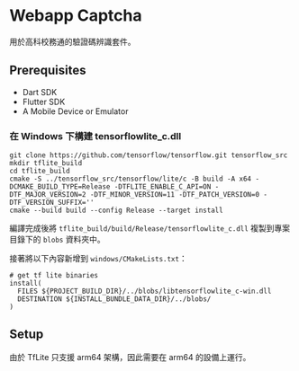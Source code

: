 # Webapp Captcha

用於高科校務通的驗證碼辨識套件。

## Prerequisites

- Dart SDK
- Flutter SDK
- A Mobile Device or Emulator

### 在 Windows 下構建 tensorflowlite_c.dll

```
git clone https://github.com/tensorflow/tensorflow.git tensorflow_src
mkdir tflite_build
cd tflite_build
cmake -S ../tensorflow_src/tensorflow/lite/c -B build -A x64 -DCMAKE_BUILD_TYPE=Release -DTFLITE_ENABLE_C_API=ON -DTF_MAJOR_VERSION=2 -DTF_MINOR_VERSION=11 -DTF_PATCH_VERSION=0 -DTF_VERSION_SUFFIX=''
cmake --build build --config Release --target install
```

編譯完成後將 `tflite_build/build/Release/tensorflowlite_c.dll` 複製到專案目錄下的 `blobs` 資料夾中。

接著將以下內容新增到 `windows/CMakeLists.txt`：

```
# get tf lite binaries
install(
  FILES ${PROJECT_BUILD_DIR}/../blobs/libtensorflowlite_c-win.dll 
  DESTINATION ${INSTALL_BUNDLE_DATA_DIR}/../blobs/
)
```

## Setup

由於 TfLite 只支援 arm64 架構，因此需要在 arm64 的設備上運行。
